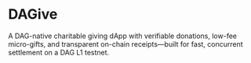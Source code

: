 # DAGive
A DAG-native charitable giving dApp with verifiable donations, low-fee micro-gifts, and transparent on-chain receipts—built for fast, concurrent settlement on a DAG L1 testnet.
